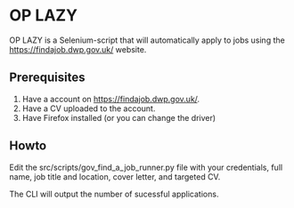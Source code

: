 # OP LAZY
OP LAZY is a Selenium-script that will automatically apply to jobs using the https://findajob.dwp.gov.uk/ website. 

## Prerequisites
1. Have a account on https://findajob.dwp.gov.uk/.
2. Have a CV uploaded to the account.
3. Have Firefox installed (or you can change the driver)

## Howto
Edit the src/scripts/gov_find_a_job_runner.py file with your credentials, full name, job title and location, cover letter, and targeted CV.

The CLI will output the number of sucessful applications. 


